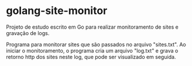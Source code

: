# golang-site-monitor
Projeto de estudo escrito em Go para realizar monitoramento de sites e gravação de logs.

Programa para monitorar sites que são passados no arquivo "sites.txt".
Ao iniciar o monitoramento, o programa cria um arquivo "log.txt" e grava o retorno http dos sites neste log,
que pode ser visualizado em seguida.
